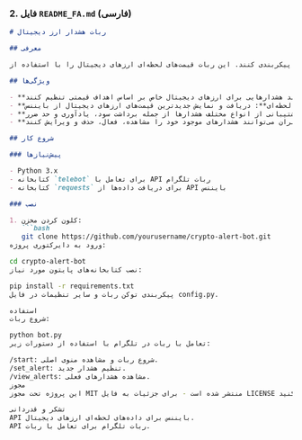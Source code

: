 ### 2. فایل `README_FA.md` (فارسی)

```markdown
# ربات هشدار ارز دیجیتال

## معرفی

ربات هشدار ارز دیجیتال یک ربات تلگرام است که به کاربران این امکان را می‌دهد تا هشدارهایی برای تغییرات قیمت ارزهای دیجیتال تنظیم کنند. کاربران می‌توانند هشدارها را برای شرایط مختلفی مانند برداشت سود، یادآوری و حد ضرر پیکربندی کنند. این ربات قیمت‌های لحظه‌ای ارزهای دیجیتال را با استفاده از API بایننس دریافت کرده و زمانی که شرایط هشدار آنها برآورده شود، به کاربران اطلاع‌رسانی می‌کند.

## ویژگی‌ها

- **تنظیم هشدارها**: کاربران می‌توانند هشدارهایی برای ارزهای دیجیتال خاص بر اساس اهداف قیمتی تنظیم کنند.
- **قیمت‌های لحظه‌ای**: دریافت و نمایش جدیدترین قیمت‌های ارزهای دیجیتال از بایننس.
- **انواع هشدار**: پشتیبانی از انواع مختلف هشدارها از جمله برداشت سود، یادآوری و حد ضرر.
- **مدیریت هشدارها**: کاربران می‌توانند هشدارهای موجود خود را مشاهده، فعال، حذف و ویرایش کنند.

## شروع کار

### پیش‌نیازها

- Python 3.x
- کتابخانه `telebot` برای تعامل با API ربات تلگرام
- کتابخانه `requests` برای دریافت داده‌ها از API بایننس

### نصب

1. کلون کردن مخزن:
   ```bash
   git clone https://github.com/yourusername/crypto-alert-bot.git
ورود به دایرکتوری پروژه:

cd crypto-alert-bot
نصب کتابخانه‌های پایتون مورد نیاز:

pip install -r requirements.txt
پیکربندی توکن ربات و سایر تنظیمات در فایل config.py.

استفاده
شروع ربات:

python bot.py
تعامل با ربات در تلگرام با استفاده از دستورات زیر:

/start: شروع ربات و مشاهده منوی اصلی.
/set_alert: تنظیم هشدار جدید.
/view_alerts: مشاهده هشدارهای فعلی.
مجوز
این پروژه تحت مجوز MIT منتشر شده است - برای جزئیات به فایل LICENSE مراجعه کنید.

تشکر و قدردانی
API بایننس برای داده‌های لحظه‌ای ارزهای دیجیتال.
API ربات تلگرام برای تعامل با ربات.
